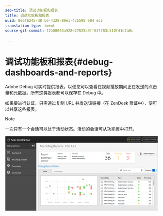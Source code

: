 ```yaml
---
seo-title: 调试功能板和报表
title: 调试功能板和报表
uuid: 8e6f6245-d8 bd-4329-89e1-4c5595 e04 ec5
translation-type: tm+mt
source-git-commit: f2b08663a928e27625a9ff63f783c510f41e7a8c

---
```



# 调试功能板和报表{#debug-dashboards-and-reports}

Adobe Debug 可实时提供报表，以便您可以查看在视频播放期间正在发送的点击量和元数据。所有这类报表都可以保存在 Debug 中。

如果要进行认证，只需通过复制 URL 并发送该链接（在 ZenDesk 票证中），便可以共享这些报表。

>[!NOTE]
>
>一次只有一个会话可以处于活动状态。活动的会话可从功能板中打开。

![](assets/debug-dashboard.png)


